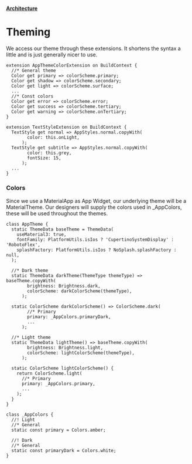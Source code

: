 #### [Architecture](/architecture.md)

# Theming

We access our theme through these extensions. It shortens the syntax a little and is just generally nicer to use.

```
extension AppThemeColorExtension on BuildContext {
  //* General theme
  Color get primary => colorScheme.primary;
  Color get shadow => colorScheme.secondary;
  Color get light => colorScheme.surface;
  ...
  //* Const colors
  Color get error => colorScheme.error;
  Color get success => colorScheme.tertiary;
  Color get warning => colorScheme.onTertiary;
}

extension TextStyleExtension on BuildContext {
  TextStyle get normal => AppStyles.normal.copyWith(
        color: this.onLight,
      );
  TextStyle get subtitle => AppStyles.normal.copyWith(
        color: this.grey,
        fontSize: 15,
      );
  ...
}
```

### Colors

Since we use a MaterialApp as App Widget, our underlying theme will be a MaterialTheme. Our designers will supply the colors used in _AppColors, these will be used throughout the themes.

```
class AppTheme {
  static ThemeData baseTheme = ThemeData(
    useMaterial3: true,
    fontFamily: PlatformUtils.isIos ? 'CupertinoSystemDisplay' : 'RobotoFlex',
    splashFactory: PlatformUtils.isIos ? NoSplash.splashFactory : null,
  );

  //* Dark theme
  static ThemeData darkTheme(ThemeType themeType) => baseTheme.copyWith(
        brightness: Brightness.dark,
        colorScheme: darkColorScheme(themeType),
      );

  static ColorScheme darkColorScheme() => ColorScheme.dark(
        //* Primary
        primary: _AppColors.primaryDark,
        ...
      );

  //* Light theme
  static ThemeData lightTheme() => baseTheme.copyWith(
        brightness: Brightness.light,
        colorScheme: lightColorScheme(themeType),
      );

  static ColorScheme lightColorScheme() {
    return ColorScheme.light(
      //* Primary
      primary: _AppColors.primary,
      ...
    );
  }
}

class _AppColors {
  //! Light
  //* General
  static const primary = Colors.amber;

  //! Dark
  //* General
  static const primaryDark = Colors.white;
}
```

